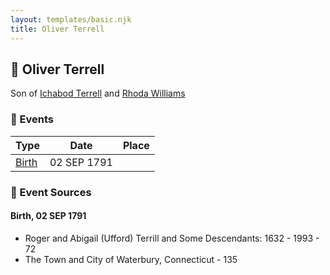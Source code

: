 ```yaml
---
layout: templates/basic.njk
title: Oliver Terrell
---
```

## 🔵 Oliver Terrell

Son of [Ichabod Terrell](/people/6/66420816) and [Rhoda Williams](/people/2/220352)

### 📆 Events

Type | Date | Place
------ | ------ | ------
[Birth](#event-82d2f2bd-6b17-43c8-86bc-a7f6a45e4ec9) | 02 SEP 1791 |

### 📰 Event Sources

#### <a id="event-82d2f2bd-6b17-43c8-86bc-a7f6a45e4ec9"></a> Birth, 02 SEP 1791
* Roger and Abigail (Ufford) Terrill and Some Descendants: 1632 - 1993  - 72
* The Town and City of Waterbury, Connecticut  - 135